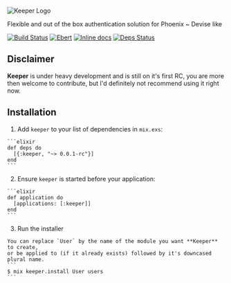 ![Keeper Logo](http://joaomdmoura.com/assets/keeper.png)

Flexible and out of the box authentication solution for Phoenix ~ Devise like

[![Build Status](https://travis-ci.org/joaomdmoura/keeper.svg?branch=master)](https://travis-ci.org/joaomdmoura/keeper)
[![Ebert](https://ebertapp.io/github/joaomdmoura/keeper.svg)](https://ebertapp.io/github/joaomdmoura/keeper)
[![Inline docs](http://inch-ci.org/github/joaomdmoura/keeper.svg)](http://inch-ci.org/github/joaomdmoura/keeper)
[![Deps Status](https://beta.hexfaktor.org/badge/all/github/joaomdmoura/keeper.svg)](https://beta.hexfaktor.org/github/joaomdmoura/keeper)

## Disclaimer
**Keeper** is under heavy development and is still on it's first RC, you are more then welcome to contribute, but I'd definitely not recommend using it right now.

## Installation

  1. Add `keeper` to your list of dependencies in `mix.exs`:

    ```elixir
    def deps do
      [{:keeper, "~> 0.0.1-rc"}]
    end
    ```

  2. Ensure `keeper` is started before your application:

    ```elixir
    def application do
      [applications: [:keeper]]
    end
    ```

  3. Run the installer

    You can replace `User` by the name of the module you want **Keeper** to create,
    or be applied to (if it already exists) followed by it's downcased plural name.
    ```
    $ mix keeper.install User users
    ```
